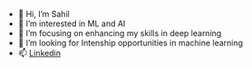 - 👋 Hi, I’m Sahil
- 👀 I’m interested in ML and AI
- 🌱 I’m focusing on enhancing my skills in deep learning
- 💞️ I’m looking for Intenship opportunities in machine learning
- 📫 [Linkedin](https://www.linkedin.com/in/sahil-dadhwal-6b7874176/)

<!---
sahil161102/sahil161102 is a ✨ special ✨ repository because its `README.md` (this file) appears on your GitHub profile.
You can click the Preview link to take a look at your changes.
--->
